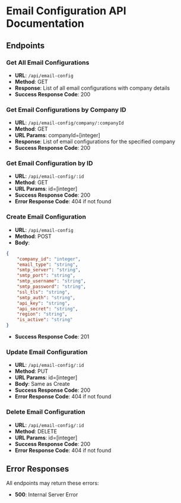 # Email Configuration API Documentation

## Endpoints

### Get All Email Configurations
- **URL**: `/api/email-config`
- **Method**: GET
- **Response**: List of all email configurations with company details
- **Success Response Code**: 200

### Get Email Configurations by Company ID
- **URL**: `/api/email-config/company/:companyId`
- **Method**: GET
- **URL Params**: companyId=[integer]
- **Response**: List of email configurations for the specified company
- **Success Response Code**: 200

### Get Email Configuration by ID
- **URL**: `/api/email-config/:id`
- **Method**: GET
- **URL Params**: id=[integer]
- **Success Response Code**: 200
- **Error Response Code**: 404 if not found

### Create Email Configuration
- **URL**: `/api/email-config`
- **Method**: POST
- **Body**:
```json
{
	"company_id": "integer",
	"email_type": "string",
	"smtp_server": "string",
	"smtp_port": "string",
	"smtp_username": "string",
	"smtp_password": "string",
	"ssl_tls": "string",
	"smtp_auth": "string",
	"api_key": "string",
	"api_secret": "string",
	"region": "string",
	"is_active": "string"
}
```
- **Success Response Code**: 201

### Update Email Configuration
- **URL**: `/api/email-config/:id`
- **Method**: PUT
- **URL Params**: id=[integer]
- **Body**: Same as Create
- **Success Response Code**: 200
- **Error Response Code**: 404 if not found

### Delete Email Configuration
- **URL**: `/api/email-config/:id`
- **Method**: DELETE
- **URL Params**: id=[integer]
- **Success Response Code**: 200
- **Error Response Code**: 404 if not found

## Error Responses
All endpoints may return these errors:
- **500**: Internal Server Error